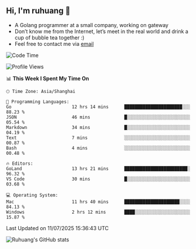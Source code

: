 ## Hi, I'm ruhuang 👋

- A Golang programmer at a small company, working on gateway
- Don’t know me from the Internet, let’s meet in the real world and drink a cup of bubble tea together :)
- Feel free to contact me via [email](mailto:ruhuang2001@gmail.com)
<!--START_SECTION:waka-->
![Code Time](http://img.shields.io/badge/Code%20Time-654%20hrs%2046%20mins-blue)

![Profile Views](http://img.shields.io/badge/Profile%20Views-0-blue)

📊 **This Week I Spent My Time On** 

```text
🕑︎ Time Zone: Asia/Shanghai

💬 Programming Languages: 
Go                       12 hrs 14 mins      ██████████████████████░░░   88.23 % 
JSON                     46 mins             █░░░░░░░░░░░░░░░░░░░░░░░░   05.54 % 
Markdown                 34 mins             █░░░░░░░░░░░░░░░░░░░░░░░░   04.19 % 
Text                     7 mins              ░░░░░░░░░░░░░░░░░░░░░░░░░   00.87 % 
Bash                     4 mins              ░░░░░░░░░░░░░░░░░░░░░░░░░   00.48 % 

🔥 Editors: 
GoLand                   13 hrs 21 mins      ████████████████████████░   96.32 % 
VS Code                  30 mins             █░░░░░░░░░░░░░░░░░░░░░░░░   03.68 % 

💻 Operating System: 
Mac                      11 hrs 40 mins      █████████████████████░░░░   84.13 % 
Windows                  2 hrs 12 mins       ████░░░░░░░░░░░░░░░░░░░░░   15.87 % 
```


 Last Updated on 11/07/2025 15:36:43 UTC
<!--END_SECTION:waka-->

![Ruhuang's GitHub stats](https://github-readme-stats.vercel.app/api?username=ruhuang2001&count_private=true&hide_title=true&show_icons=true&theme=vue)

